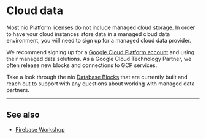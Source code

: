# Cloud data

Most nio Platform licenses do not include managed cloud storage. In order to have your cloud instances store data in a managed cloud data environment, you will need to sign up for a managed cloud data provider.

We recommend signing up for a [Google Cloud Platform account](https://cloud.google.com/) and using their managed data solutions. As a Google Cloud Technology Partner, we often release new blocks and connections to GCP services.

Take a look through the nio [Database Blocks](https://blocks.n.io/?category=Database) that are currently built and reach out to support with any questions about working with managed data partners.

---

## See also

* [Firebase Workshop](https://workshops.n.io/nio-101/database-insertion.html)
